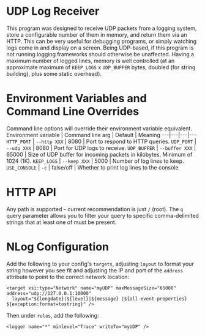 # UDP Log Receiver
This program was designed to receive UDP packets from a logging system, store a configurable number of them in memory, and return them via an HTTP. This can be very useful for debugging programs, or simply watching logs come in and display on a screen. Being UDP-based, if this program is not running logging frameworks should otherwise be unaffected. Having a maximum number of logged lines, memory is well controlled (at an approximate maximum of `KEEP_LOGS` x `UDP_BUFFER` bytes, doubled (for string building), plus some static overhead).

# Environment Variables and Command Line Overrides
Command line options will override their environment variable equivalent.
Environment variable | Command line arg | Default | Meaning
---|---|---|---
`HTTP_PORT` | `--http XXX` | 8080 | Port to respond to HTTP queries.
`UDP_PORT` | `--udp XXX` | 8080 | Port for UDP logs to receive.
`UDP_BUFFER` | `--buffer XXX` | 65000 | Size of UDP buffer for incoming packets in kilobytes. Minimum of 1024 (1K).
`KEEP_LOGS` | `--keep XXX` | 5000 | Number of log lines to keep.
`USE_CONSOLE` | `-c` | false/off | Whether to print log lines to the console

# HTTP API
Any path is supported - current recommendation is just `/` (root). The `q` query parameter allows you to filter your query to specific comma-delimited strings that at least one of must be present.

# NLog Configuration
Add the following to your config's `targets`, adjusting `layout` to format your string however you see fit and adjusting the IP and port of the `address` attribute to point to the correct network location:
```
<target xsi:type="Network" name="myUDP" maxMessageSize="65000" address="udp://127.0.0.1:10000" 
  layout="${longdate}|${level}|${message} |${all-event-properties} ${exception:format=tostring}" />
```

Then under `rules`, add the following:
```
<logger name="*" minlevel="Trace" writeTo="myUDP" />
```
